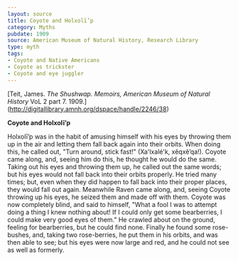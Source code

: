 ```yaml
---
layout: source
title: Coyote and Holxolī’p
category: Myths
pubdate: 1909
source: American Museum of Natural History, Research Library
type: myth
tags:
- Coyote and Native Americans
- Coyote as trickster
- Coyote and eye juggler 
---
```


[Teit, James. *The Shushwap.*  *Memoirs, American Museum of Natural History* VoL  2 part 7. 1909.] (http://digitallibrary.amnh.org/dspace/handle/2246/38)

**Coyote and Holxolī’p**

Holxolī’p was in the habit of amusing himself with his eyes by throwing them up in the air and letting them fall back again into their orbits. When doing this, he called out, "Turn around, stick fast!" (Xa'lxalé'k, xêqxê’qa!). Coyote came along, and, seeing him do this, he thought he would do the same. Taking out his eyes and throwing them up, he called out the same words; but his eyes would not fall back into their orbits properly. He tried many times; but, even when they did happen to fall back into their proper places, they would fall out again. Meanwhile Raven came along, and, seeing Coyote throwing up his eyes, he seized them and made off with them. Coyote was now completely blind, and said to himself, "What a fool I was to attempt doing a thing I knew nothing about! If I could only get some bearberries, I could make very good eyes of them." He crawled about on the ground, feeling for bearberries, but he could find none. Finally he found some rose-bushes, and, taking two rose-berries, he put them in his orbits, and was then able to see; but his eyes were now large and red, and he could not see as well as formerly.
